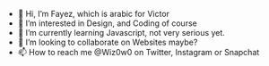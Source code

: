- 👋 Hi, I’m Fayez, which is arabic for Victor
- 👀 I’m interested in Design, and Coding of course
- 🌱 I’m currently learning Javascript, not very serious yet.
- 💞️ I’m looking to collaborate on Websites maybe?
- 📫 How to reach me @Wiz0w0 on Twitter, Instagram or Snapchat

<!---
Wiz0w0/Wiz0w0 is a ✨ special ✨ repository because its `README.md` (this file) appears on your GitHub profile.
You can click the Preview link to take a look at your changes.
--->
